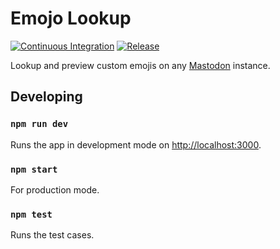 # Emojo Lookup

[![Continuous Integration][ci-badge]][ci]
[![Release][release-badge]][release]

Lookup and preview custom emojis on any [Mastodon][mastodon] instance.

## Developing

### `npm run dev`

Runs the app in development mode on [http://localhost:3000](http://localhost:3000).

### `npm start`

For production mode.

### `npm test`

Runs the test cases.

[ci]: https://github.com/christianharke/emojo-lookup/actions/workflows/ci.yml
[ci-badge]: https://github.com/christianharke/emojo-lookup/actions/workflows/ci.yml/badge.svg
[mastodon]: https://joinmastodon.org/
[release]: https://github.com/christianharke/emojo-lookup/actions/workflows/release.yml
[release-badge]: https://img.shields.io/github/v/release/christianharke/emojo-lookup?label=Release
